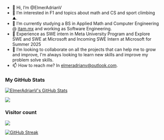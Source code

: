 - 👋 Hi, I’m @ElmerAdrianV
- 👀 I’m interested in F1 and topics about math and CS and sport climbing ⛰.
- 🌱 I’m currently studying a BS in Applied Math and Computer Engineering @ [itam.mx](https://www.itam.mx) and working as Software Engineering.
- 💼 Experience as SWE intern in Meta University Program and Explore SWE and SWE at Microsoft and Incoming SWE Intern at Microsoft for Summer 2025
- 💞️ I’m looking to collaborate on all the projects that can help me to grow and improve, I'm always looking to learn new skills and improve my problem solve skills.
- 📫 How to reach me? In elmeradrianv@outlook.com.
### My GitHub Stats
[![ElmerAdrianV's GitHub Stats](https://github-readme-stats.vercel.app/api?username=ElmerAdrianV&theme=dark&show_icons=true&count_private=true)](https://github.com/anuraghazra/github-readme-stats)

<a href="https://github.com/anuraghazra/github-readme-stats"><img align="center" src="https://github-readme-stats.vercel.app/api/top-langs/?username=elmeradrianv&layout=compact&theme=dark" /></a>

### Visitor count
<img src="https://profile-counter.glitch.me/elmeradrianv/count.svg" />

[![GitHub Streak](https://github-readme-streak-stats.herokuapp.com?user=ElmerAdrianV)](https://git.io/streak-stats)
